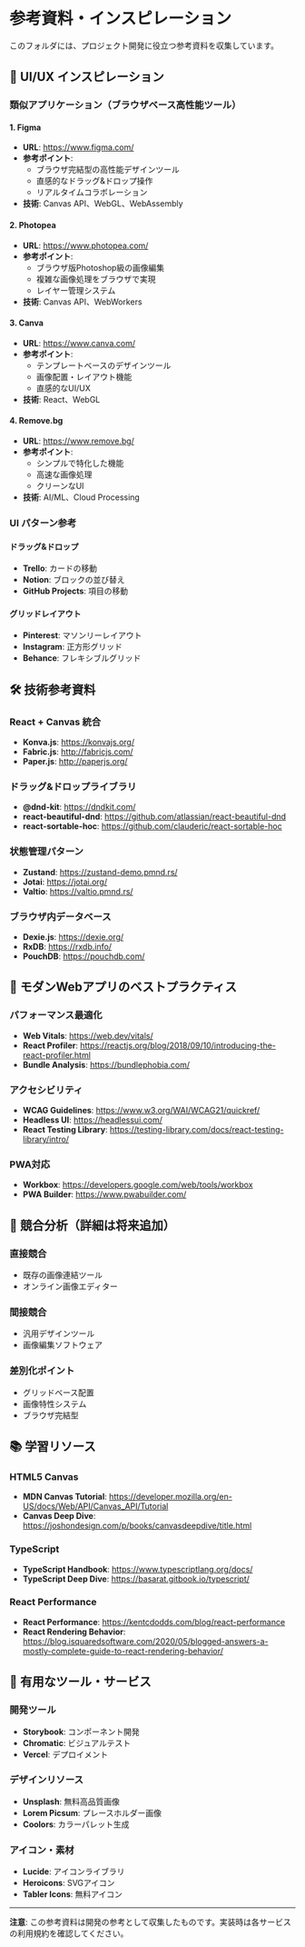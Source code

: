 # 参考資料・インスピレーション

このフォルダには、プロジェクト開発に役立つ参考資料を収集しています。

## 🎨 UI/UX インスピレーション

### 類似アプリケーション（ブラウザベース高性能ツール）

#### 1. Figma
- **URL**: https://www.figma.com/
- **参考ポイント**: 
  - ブラウザ完結型の高性能デザインツール
  - 直感的なドラッグ&ドロップ操作
  - リアルタイムコラボレーション
- **技術**: Canvas API、WebGL、WebAssembly

#### 2. Photopea
- **URL**: https://www.photopea.com/
- **参考ポイント**: 
  - ブラウザ版Photoshop級の画像編集
  - 複雑な画像処理をブラウザで実現
  - レイヤー管理システム
- **技術**: Canvas API、WebWorkers

#### 3. Canva
- **URL**: https://www.canva.com/
- **参考ポイント**: 
  - テンプレートベースのデザインツール
  - 画像配置・レイアウト機能
  - 直感的なUI/UX
- **技術**: React、WebGL

#### 4. Remove.bg
- **URL**: https://www.remove.bg/
- **参考ポイント**: 
  - シンプルで特化した機能
  - 高速な画像処理
  - クリーンなUI
- **技術**: AI/ML、Cloud Processing

### UI パターン参考

#### ドラッグ&ドロップ
- **Trello**: カードの移動
- **Notion**: ブロックの並び替え
- **GitHub Projects**: 項目の移動

#### グリッドレイアウト
- **Pinterest**: マソンリーレイアウト
- **Instagram**: 正方形グリッド
- **Behance**: フレキシブルグリッド

## 🛠️ 技術参考資料

### React + Canvas 統合
- **Konva.js**: https://konvajs.org/
- **Fabric.js**: http://fabricjs.com/
- **Paper.js**: http://paperjs.org/

### ドラッグ&ドロップライブラリ
- **@dnd-kit**: https://dndkit.com/
- **react-beautiful-dnd**: https://github.com/atlassian/react-beautiful-dnd
- **react-sortable-hoc**: https://github.com/clauderic/react-sortable-hoc

### 状態管理パターン
- **Zustand**: https://zustand-demo.pmnd.rs/
- **Jotai**: https://jotai.org/
- **Valtio**: https://valtio.pmnd.rs/

### ブラウザ内データベース
- **Dexie.js**: https://dexie.org/
- **RxDB**: https://rxdb.info/
- **PouchDB**: https://pouchdb.com/

## 📱 モダンWebアプリのベストプラクティス

### パフォーマンス最適化
- **Web Vitals**: https://web.dev/vitals/
- **React Profiler**: https://reactjs.org/blog/2018/09/10/introducing-the-react-profiler.html
- **Bundle Analysis**: https://bundlephobia.com/

### アクセシビリティ
- **WCAG Guidelines**: https://www.w3.org/WAI/WCAG21/quickref/
- **Headless UI**: https://headlessui.com/
- **React Testing Library**: https://testing-library.com/docs/react-testing-library/intro/

### PWA対応
- **Workbox**: https://developers.google.com/web/tools/workbox
- **PWA Builder**: https://www.pwabuilder.com/

## 🎯 競合分析（詳細は将来追加）

### 直接競合
- 既存の画像連結ツール
- オンライン画像エディター

### 間接競合
- 汎用デザインツール
- 画像編集ソフトウェア

### 差別化ポイント
- グリッドベース配置
- 画像特性システム
- ブラウザ完結型

## 📚 学習リソース

### HTML5 Canvas
- **MDN Canvas Tutorial**: https://developer.mozilla.org/en-US/docs/Web/API/Canvas_API/Tutorial
- **Canvas Deep Dive**: https://joshondesign.com/p/books/canvasdeepdive/title.html

### TypeScript
- **TypeScript Handbook**: https://www.typescriptlang.org/docs/
- **TypeScript Deep Dive**: https://basarat.gitbook.io/typescript/

### React Performance
- **React Performance**: https://kentcdodds.com/blog/react-performance
- **React Rendering Behavior**: https://blog.isquaredsoftware.com/2020/05/blogged-answers-a-mostly-complete-guide-to-react-rendering-behavior/

## 🔗 有用なツール・サービス

### 開発ツール
- **Storybook**: コンポーネント開発
- **Chromatic**: ビジュアルテスト
- **Vercel**: デプロイメント

### デザインリソース
- **Unsplash**: 無料高品質画像
- **Lorem Picsum**: プレースホルダー画像
- **Coolors**: カラーパレット生成

### アイコン・素材
- **Lucide**: アイコンライブラリ
- **Heroicons**: SVGアイコン
- **Tabler Icons**: 無料アイコン

---

**注意**: この参考資料は開発の参考として収集したものです。実装時は各サービスの利用規約を確認してください。